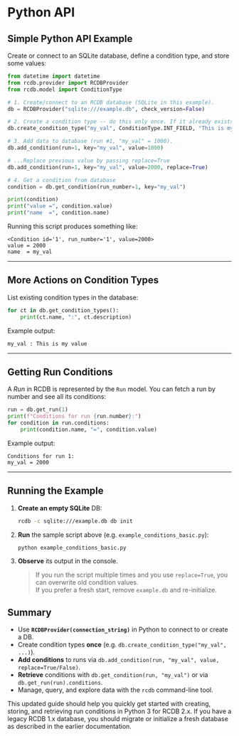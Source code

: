 # Python API


## Simple Python API Example

Create or connect to an SQLite database, define a condition type, and store some values:

```python
from datetime import datetime
from rcdb.provider import RCDBProvider
from rcdb.model import ConditionType

# 1. Create/connect to an RCDB database (SQLite in this example).
db = RCDBProvider("sqlite:///example.db", check_version=False)

# 2. Create a condition type -- do this only once. If it already exists, you can skip this.
db.create_condition_type("my_val", ConditionType.INT_FIELD, "This is my value")

# 3. Add data to database (run #1, "my_val" = 1000).
db.add_condition(run=1, key="my_val", value=1000)

# ...Replace previous value by passing replace=True
db.add_condition(run=1, key="my_val", value=2000, replace=True)

# 4. Get a condition from database
condition = db.get_condition(run_number=1, key="my_val")

print(condition)
print("value =", condition.value)
print("name  =", condition.name)
```

Running this script produces something like:

```
<Condition id='1', run_number='1', value=2000>
value = 2000
name  = my_val
```

---

## More Actions on Condition Types

List existing condition types in the database:

```python
for ct in db.get_condition_types():
    print(ct.name, ":", ct.description)
```

Example output:

```
my_val : This is my value
```

---

## Getting Run Conditions

A *Run* in RCDB is represented by the `Run` model. You can fetch a run by number and see all its
conditions:

```python
run = db.get_run(1)
print(f"Conditions for run {run.number}:")
for condition in run.conditions:
    print(condition.name, "=", condition.value)
```

Example output:

```
Conditions for run 1:
my_val = 2000
```

---

## Running the Example

1. **Create an empty SQLite** DB:
   ```bash
   rcdb -c sqlite:///example.db db init
   ```

2. **Run** the sample script above (e.g. `example_conditions_basic.py`):
   ```bash
   python example_conditions_basic.py
   ```

3. **Observe** its output in the console.
   > If you run the script multiple times and you use `replace=True`, you can overwrite old
   condition values.  
   > If you prefer a fresh start, remove `example.db` and re-initialize.


## Summary

- Use **`RCDBProvider(connection_string)`** in Python to connect to or create a DB.
- Create condition types **once** (e.g. `db.create_condition_type("my_val", ...)`).
- **Add conditions** to runs via `db.add_condition(run, "my_val", value, replace=True/False)`.
- **Retrieve** conditions with `db.get_condition(run, "my_val")` or via
  `db.get_run(run).conditions`.
- Manage, query, and explore data with the `rcdb` command-line tool.

This updated guide should help you quickly get started with creating, storing, and retrieving run
conditions in Python 3 for RCDB 2.x. If you have a legacy RCDB 1.x database, you should migrate or
initialize a fresh database as described in the earlier documentation.